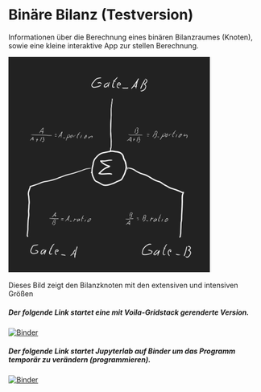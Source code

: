 # Binäre Bilanz (Testversion)
Informationen über die Berechnung eines binären Bilanzraumes (Knoten), sowie eine kleine interaktive App zur stellen Berechnung.




<img src="pics/binary_balance_1.jpg" alt="My picture"
	title="A cute kitten" width="400px" />

Dieses Bild zeigt den Bilanzknoten mit den  extensiven und intensiven Größen

##### Der folgende  Link startet eine mit Voila-Gridstack gerenderte Version.
[![Binder](https://mybinder.org/badge_logo.svg)](https://mybinder.org/v2/gh/was-ist-immer/Binary_Balance/HEAD?urlpath=voila%2Frender%2FBalance_Binary.ipynb)

##### Der folgende  Link startet Jupyterlab auf Binder um das Programm temporär zu verändern (programmieren).
[![Binder](https://mybinder.org/badge_logo.svg)](https://mybinder.org/v2/gh/was-ist-immer/Binary_Balance/HEAD?urlpath=lab%2Ftree%2FBalance_Binary.ipynb)


```python

```
